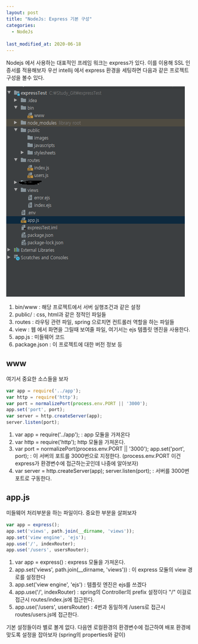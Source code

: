 ```yaml
---
layout: post
title: "NodeJs: Express 기본 구성"
categories:
  - NodeJs

last_modified_at: 2020-06-18
---
```


Nodejs 에서 사용하는 대표적인 프레임 워크는 express가 있다. 이를 이용해 SSL 인증서를 적용해보자
우선 intellij 에서 express 환경을 세팅하면 다음과 같은 프로젝트 구성을 볼수 있다.

![디렉토리 구조](/assets/img/expressTree.PNG)

1. bin/www : 해당 프로젝트에서 서버 실행조건과 같은 설정
2. public/ : css, html과 같은 정적인 파일들
3. routes : 라우팅 관련 파일, spring 으로치면 컨트롤러 역할을 하는 파일들
4. view : 웹 에서 화면을 그릴때 보여줄 파일, 여기서는 ejs 템플릿 엔진을 사용한다.
5. app.js : 미들웨어 코드
6. package.json : 이 프로젝트에 대한 버전 정보 등

## www
여기서 중요한 소스들을 보자
```javascript
var app = require('../app');
var http = require('http');
var port = normalizePort(process.env.PORT || '3000');
app.set('port', port);
var server = http.createServer(app);
server.listen(port);
```

1. var app = require('../app'); : app 모듈을 가져온다
2. var http = require('http'); http 모듈을 가져온다. 
3. var port = normalizePort(process.env.PORT || '3000');
   app.set('port', port); 
   : 이 서버의 포트를 3000번으로 지정한다. (process.env.PORT 이건 express가 환경변수에 접근하는곳인데 나중에 알아보자)
4. var server = http.createServer(app);
   server.listen(port); 
   : 서버를 3000번 포트로 구동한다.
   
## app.js
미들웨어 처리부분을 하는 파일이다. 중요한 부분을 살펴보자

```javascript
var app = express();
app.set('views', path.join(__dirname, 'views'));
app.set('view engine', 'ejs');
app.use('/', indexRouter);
app.use('/users', usersRouter);

```
1. var app = express() : express 모듈을 가져온다.
2. app.set('views', path.join(__dirname, 'views')) : 이 express 모듈의 view 경로를 설정한다
3. app.set('view engine', 'ejs') : 템플릿 엔진은 ejs를 쓰겠다
4. app.use('/', indexRouter) : spring의 Controller의 prefix 설정이다 "/" 이걸로 접근시 routes/index.js에 접근한다.
5. app.use('/users', usersRouter) : 4번과 동일하게 /users로 접근시 routes/users.js에 접근한다.

기본 설정들이라 별로 볼게 없다. 다음엔 로컬환경의 환경변수에 접근하여 배포 환경에 맞도록 설정을 잡아보자 (spring의 properties와 같이)